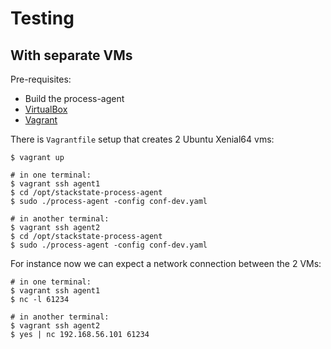 # Testing

## With separate VMs

Pre-requisites:

* Build the process-agent
* [VirtualBox](https://www.virtualbox.org/wiki/Downloads)
* [Vagrant](https://www.vagrantup.com/downloads.html)

There is `Vagrantfile` setup that creates 2 Ubuntu Xenial64 vms:

```
$ vagrant up

# in one terminal:
$ vagrant ssh agent1
$ cd /opt/stackstate-process-agent
$ sudo ./process-agent -config conf-dev.yaml

# in another terminal:
$ vagrant ssh agent2
$ cd /opt/stackstate-process-agent
$ sudo ./process-agent -config conf-dev.yaml
```

For instance now we can expect a network connection between the 2 VMs:

```
# in one terminal:
$ vagrant ssh agent1
$ nc -l 61234

# in another terminal:
$ vagrant ssh agent2
$ yes | nc 192.168.56.101 61234
```
